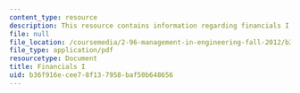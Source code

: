 ```yaml
---
content_type: resource
description: This resource contains information regarding financials I.
file: null
file_location: /coursemedia/2-96-management-in-engineering-fall-2012/b36f916ecee78f137958baf50b648656_MIT2_96F12_lec03.pdf
file_type: application/pdf
resourcetype: Document
title: Financials I
uid: b36f916e-cee7-8f13-7958-baf50b648656
---
```

